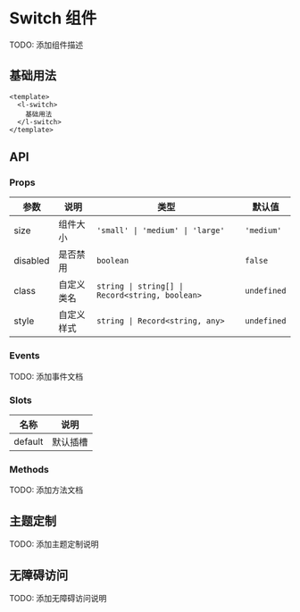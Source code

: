 # Switch 组件

TODO: 添加组件描述

## 基础用法

```vue
<template>
  <l-switch>
    基础用法
  </l-switch>
</template>
```

## API

### Props

| 参数 | 说明 | 类型 | 默认值 |
| --- | --- | --- | --- |
| size | 组件大小 | `'small' \| 'medium' \| 'large'` | `'medium'` |
| disabled | 是否禁用 | `boolean` | `false` |
| class | 自定义类名 | `string \| string[] \| Record<string, boolean>` | `undefined` |
| style | 自定义样式 | `string \| Record<string, any>` | `undefined` |

### Events

TODO: 添加事件文档

### Slots

| 名称 | 说明 |
| --- | --- |
| default | 默认插槽 |

### Methods

TODO: 添加方法文档

## 主题定制

TODO: 添加主题定制说明

## 无障碍访问

TODO: 添加无障碍访问说明